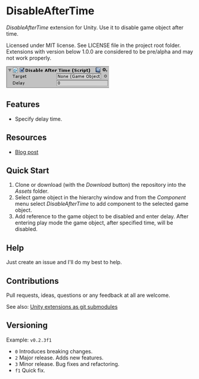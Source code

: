 # DisableAfterTime

*DisableAfterTime* extension for Unity. Use it to disable game object after time.

Licensed under MIT license. See LICENSE file in the project root folder.   
Extensions with version below 1.0.0 are considered to be pre/alpha and may not work properly.

![DisableAfterTime](/Resources/cover_screenshot.png?raw=true)

## Features

* Specify delay time.

## Resources

* [Blog post](https://bartlomiejwolk.wordpress.com/2015/05/29/disable-after-time/)

## Quick Start

1. Clone or download (with the *Download* button) the repository into the *Assets* folder.
2. Select game object in the hierarchy window and from the *Component* menu
   select *DisableAfterTime* to add component to the selected game object.
3. Add reference to the game object to be disabled and enter delay. After entering play mode
   the game object, after specified time, will be disabled.

## Help

Just create an issue and I'll do my best to help.

## Contributions

Pull requests, ideas, questions or any feedback at all are welcome.

See also: [Unity extensions as git submodules](http://wp.me/p56Vqs-6o)

## Versioning

Example: `v0.2.3f1`

- `0` Introduces breaking changes.
- `2` Major release. Adds new features.
- `3` Minor release. Bug fixes and refactoring.
- `f1` Quick fix.
